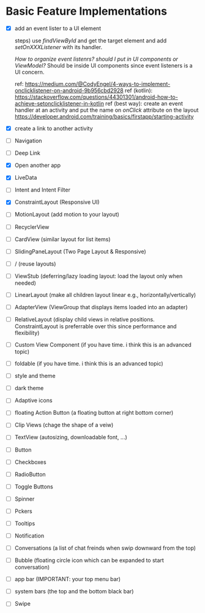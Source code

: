 # Basic Feature Implementations

- [X] add an event lister to a UI element

   steps) use _findViewById_ and get the target element and add _setOnXXXListener_ with its handler. 

   _How to organize event listenrs? should I put in UI components or ViewModel?_ Should be inside UI components since event listeners is a UI concern. 
   
   ref: https://medium.com/@CodyEngel/4-ways-to-implement-onclicklistener-on-android-9b956cbd2928
   ref (kotlin): https://stackoverflow.com/questions/44301301/android-how-to-achieve-setonclicklistener-in-kotlin
   ref (best way): create an event handler at an activity and put the name on _onClick_ attribute on the layout https://developer.android.com/training/basics/firstapp/starting-activity
   

- [X] create a link to another activity
- [ ] Navigation
- [ ] Deep Link
- [X] Open another app
- [X] LiveData
- [ ] Intent and Intent Filter
- [X] ConstraintLayout (Responsive UI)
- [ ] MotionLayout (add motion to your layout)
- [ ] RecyclerView
- [ ] CardView (similar layout for list items)
- [ ] SlidingPaneLayout (Two Page Layout & Responsive)
- [ ] <include>/<merge> (reuse layouts)
- [ ] ViewStub (deferring/lazy loading layout: load the layout only when needed)
- [ ] LinearLayout (make all children layout linear e.g., horizontally/vertically)
- [ ] AdapterView (ViewGroup that displays items loaded into an adapter)
- [ ] RelativeLayout (display child views in relative positions. ConstraintLayout is preferrable over this since performance and flexibility)
- [ ] Custom View Component (if you have time. i think this is an advanced topic)
- [ ] foldable (if you have time. i think this is an advanced topic)
- [ ] style and theme
- [ ] dark theme
- [ ] Adaptive icons
- [ ] floating Action Button (a floating button at right bottom corner)
- [ ] Clip Views (chage the shape of a veiw)
- [ ] TextView (autosizing, downloadable font, ...)
- [ ] Button
- [ ] Checkboxes 
- [ ] RadioButton
- [ ] Toggle Buttons 
- [ ] Spinner
- [ ] Pckers
- [ ] Tooltips
- [ ] Notification 
- [ ] Conversations (a list of chat freinds when swip downward from the top)
- [ ] Bubble (floating circle icon which can be expanded to start conversation)
- [ ] app bar (IMPORTANT: your top menu bar) 
- [ ] system bars (the top and the bottom black bar)
- [ ] Swipe

